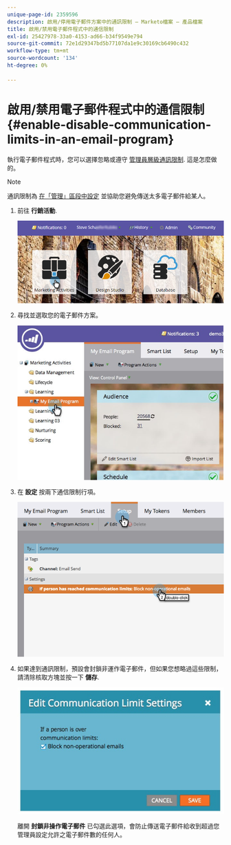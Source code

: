 ```yaml
---
unique-page-id: 2359596
description: 啟用/停用電子郵件方案中的通訊限制 — Marketo檔案 — 產品檔案
title: 啟用/禁用電子郵件程式中的通信限制
exl-id: 25427978-33a0-4153-ad66-b34f9549e794
source-git-commit: 72e1d29347bd5b77107da1e9c30169cb6490c432
workflow-type: tm+mt
source-wordcount: '134'
ht-degree: 0%

---
```


# 啟用/禁用電子郵件程式中的通信限制 {#enable-disable-communication-limits-in-an-email-program}

執行電子郵件程式時，您可以選擇忽略或遵守 [管理員層級通訊限制](/help/marketo/product-docs/administration/email-setup/enable-communication-limits.md). 這是怎麼做的。

>[!NOTE]
>
>通訊限制為 [在「管理」區段中設定](/help/marketo/product-docs/administration/email-setup/enable-communication-limits.md) 並協助您避免傳送太多電子郵件給某人。

1. 前往 **行銷活動**.

   ![](assets/login-marketing-activities-3.png)

1. 尋找並選取您的電子郵件方案。

   ![](assets/selectemailprogram-3.jpg)

1. 在 **設定** 按兩下通信限制行項。

   ![](assets/blockoperational.png)

1. 如果達到通訊限制，預設會封鎖非運作電子郵件，但如果您想略過這些限制，請清除核取方塊並按一下 **儲存**.

   ![](assets/ifaperson.jpg)

   離開 **封鎖非操作電子郵件** 已勾選此選項，會防止傳送電子郵件給收到超過您管理員設定允許之電子郵件數的任何人。
